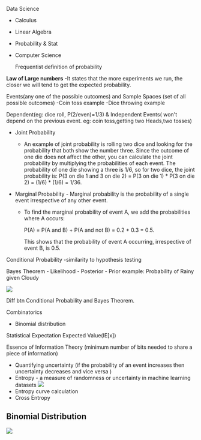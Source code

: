 Data Science
- Calculus
- Linear Algebra
- Probability & Stat
- Computer Science

  Frequentist definition of probability

**Law of Large numbers**
  -It states that the more experiments we run, the closer we will tend to get the expected probability.

  Events(any one of the possible outcomes) and Sample Spaces (set of all possible outcomes)
  -Coin toss example
  -Dice throwing example

  Dependent(eg: dice roll, P(2/even)=1/3) & Independent Events( won't depend on the previous event. eg: coin toss,getting two Heads,two tosses)
  - Joint Probability
      - An example of joint probability is rolling two dice and looking for the probability that both show the number three. Since the outcome of one die does not affect the other, you can calculate the joint probability by multiplying the probabilities of each event. The probability of one die showing a three is 1/6, so for two dice, the joint probability is:
P(3 on die 1 and 3 on die 2) = P(3 on die 1) * P(3 on die 2) = (1/6) * (1/6) = 1/36.

  - Marginal Probability - Marginal probability is the probability of a single event irrespective of any other event.
    - To find the marginal probability of event A, we add the probabilities where A occurs:

      P(A) = P(A and B) + P(A and not B) = 0.2 + 0.3 = 0.5.

      This shows that the probability of event A occurring, irrespective of event B, is 0.5.
  
  Conditional Probability
    -similarity to hypothesis testing

  Bayes Theorem
    - Likelihood
    - Posterior
    - Prior
  example: Probability of Rainy given Cloudy 
      
 ![](https://www.freecodecamp.org/news/content/images/2020/07/Screenshot-2020-07-19-at-22.58.48.png)

 
  Diff btn Conditional Probability and Bayes Theorem.

  Combinatorics
  - Binomial distribution

Statistical Expectation
Expected Value(IE[x])

  Essence of Information Theory (minimum number of bits needed to share a piece of information)
  - Quantifying uncertainty
    (if the probability of an event increases then uncertainty decreases and vice versa )
  - Entropy - a measure of randomness or uncertainty in machine learning datasets
    ![](https://miro.medium.com/v2/resize:fit:1400/1*UNbcnRTQ_jFc0LbEnFvy3Q.png)
  - Entropy curve calculation
  - Cross Entropy
   



## **Binomial Distribution**
![](https://d138zd1ktt9iqe.cloudfront.net/media/seo_landing_files/binomial-distribution-01-1621924404.png)

